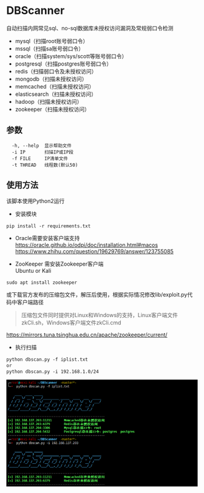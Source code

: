 # DBScanner

自动扫描内网常见sql、no-sql数据库未授权访问漏洞及常规弱口令检测
* mysql（扫描root账号弱口令）
* mssql（扫描sa账号弱口令）
* oracle（扫描system/sys/scott等账号弱口令）
* postgresql（扫描postgres账号弱口令）
* redis（扫描弱口令及未授权访问）
* mongodb（扫描未授权访问）
* memcached（扫描未授权访问）
* elasticsearch（扫描未授权访问）
* hadoop（扫描未授权访问）
* zookeeper（扫描未授权访问）


## 参数
```
  -h, --help  显示帮助文件
  -i IP       扫描IP或IP段
  -f FILE     IP清单文件
  -t THREAD   线程数(默认50)
```

## 使用方法
该脚本使用Python2运行

* 安装模块
```
pip install -r requirements.txt
```

* Oracle需要安装客户端支持  
https://oracle.github.io/odpi/doc/installation.html#macos
https://www.zhihu.com/question/19629769/answer/123755085


* ZooKeeper
需安装Zookeeper客户端  
Ubuntu or Kali  
```
sudo apt install zookeeper
```  
或下载官方发布的压缩包文件，解压后使用，根据实际情况修改lib/exploit.py代码中客户端路径
>压缩包文件同时提供对Linux和Windows的支持，Linux客户端文件zkCli.sh，Windows客户端文件zkCli.cmd  

https://mirrors.tuna.tsinghua.edu.cn/apache/zookeeper/current/



* 执行扫描
```
python dbscan.py -f iplist.txt
or
python dbscan.py -i 192.168.1.0/24  
```

![](https://github.com/Shad0wpf/DBScanner/blob/master/scan.png?raw=true)
